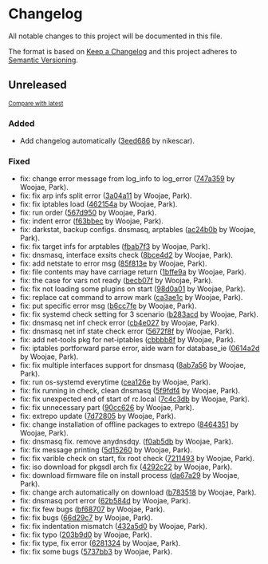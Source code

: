 # Changelog

All notable changes to this project will be documented in this file.

The format is based on [Keep a Changelog](http://keepachangelog.com/en/1.0.0/)
and this project adheres to [Semantic Versioning](http://semver.org/spec/v2.0.0.html).

<!-- insertion marker -->
## Unreleased

<small>[Compare with latest](https://github.com/dure-one/jangbi/compare/cf31888b598023227446512a34039c2c9ac6e620...HEAD)</small>

### Added

- Add changelog automatically ([3eed686](https://github.com/dure-one/jangbi/commit/3eed686c62034a291c3ffc66e699f409830c2e43) by nikescar).

### Fixed

- fix: change error message from log_info to log_error ([747a359](https://github.com/dure-one/jangbi/commit/747a359332fa989fd0b2d2322c327330805d6890) by Woojae, Park).
- fix: fix arp infs split error ([3a04a11](https://github.com/dure-one/jangbi/commit/3a04a1176d94229304e59e086d13ae63e08f507a) by Woojae, Park).
- fix: fix iptables load ([462154a](https://github.com/dure-one/jangbi/commit/462154adcfdd920d336036a7f1fa2bf07c2a1e8a) by Woojae, Park).
- fix: run order ([567d950](https://github.com/dure-one/jangbi/commit/567d95011c6a14f757c923dd165d5c0f26470fc4) by Woojae, Park).
- fix: indent error ([f63bbec](https://github.com/dure-one/jangbi/commit/f63bbec853caa01d00c6290909f390b6d8069416) by Woojae, Park).
- fix: darkstat, backup configs. dnsmasq, arptables ([ac24b0b](https://github.com/dure-one/jangbi/commit/ac24b0b284e6c4b1f0e73b4fab44e21b7b7c7b80) by Woojae, Park).
- fix: fix target infs for arptables ([fbab7f3](https://github.com/dure-one/jangbi/commit/fbab7f34328a8d06be0b873c40758b3aeb4b2318) by Woojae, Park).
- fix: dnsmasq, interface exsits check ([8bce4d2](https://github.com/dure-one/jangbi/commit/8bce4d26924fc04dbadf31afa98ed61af1cb5333) by Woojae, Park).
- fix: add netstate to error msg ([85f813e](https://github.com/dure-one/jangbi/commit/85f813e4eaeb6738750027580254da6596460a47) by Woojae, Park).
- fix: file contents may have carriage return ([1bffe9a](https://github.com/dure-one/jangbi/commit/1bffe9a3d1d7f16031d58930043e8fa5bc4d558c) by Woojae, Park).
- fix: the case for vars not ready ([becb07f](https://github.com/dure-one/jangbi/commit/becb07f293063199a1952daf79d7f06aeb11fef3) by Woojae, Park).
- fix: fix not loading some plugins on start ([98d0a01](https://github.com/dure-one/jangbi/commit/98d0a013cce4021322f1b5508c6e44077832963b) by Woojae, Park).
- fix: replace cat command to arrow mark ([ca3ae1c](https://github.com/dure-one/jangbi/commit/ca3ae1c838d9afb4fe4a45ce17eca1392e33ded8) by Woojae, Park).
- fix: put specific error msg ([b6cc7fe](https://github.com/dure-one/jangbi/commit/b6cc7fe5575ae36fcbbda67da71b71f2dac03358) by Woojae, Park).
- fix: fix systemd check setting for 3 scenario ([b283acd](https://github.com/dure-one/jangbi/commit/b283acd276bc52782083fec0275bfba996faddb9) by Woojae, Park).
- fix: dnsmasq net inf check error ([cb4e027](https://github.com/dure-one/jangbi/commit/cb4e027e48fabc688d9fa44261802949981b0ff9) by Woojae, Park).
- fix: dnsmasq net inf state check error ([5672f8f](https://github.com/dure-one/jangbi/commit/5672f8ff45eca50ed72ddc8025701d6878dcd2a1) by Woojae, Park).
- fix: add net-tools pkg for net-iptables ([cbbbb8f](https://github.com/dure-one/jangbi/commit/cbbbb8f98d9f317c34b90bfcb29beb30b648563f) by Woojae, Park).
- fix: iptables portforward parse error, aide warn for database_ie ([0614a2d](https://github.com/dure-one/jangbi/commit/0614a2d42616d526f3f642a42c9d0b6a1e8d4954) by Woojae, Park).
- fix: fix multiple interfaces support for dnsmasq ([8ab7a56](https://github.com/dure-one/jangbi/commit/8ab7a56c67ff914bfc36043f7663edd4a0e4e3d9) by Woojae, Park).
- fix: run os-systemd everytime ([cea126e](https://github.com/dure-one/jangbi/commit/cea126ee7df45fef37227add1d1f5bd245d65067) by Woojae, Park).
- fix: fix running in check, clean dnsmasq ([5f9fdf4](https://github.com/dure-one/jangbi/commit/5f9fdf4647767057aff03d6d2c28a215f2d32bc3) by Woojae, Park).
- fix: fix unexpected end of start of rc.local ([7c4c3db](https://github.com/dure-one/jangbi/commit/7c4c3db9f3dd8d83f9be22102f43aef3f9cb0b08) by Woojae, Park).
- fix: fix unnecessary part ([90cc626](https://github.com/dure-one/jangbi/commit/90cc626f12005a9c4ec9c054c093ee4abb0a8099) by Woojae, Park).
- fix: extrepo update ([7d72805](https://github.com/dure-one/jangbi/commit/7d72805358ef64b04014a0b29d083e43d6412846) by Woojae, Park).
- fix: change installation of offline packages to extrepo ([8464351](https://github.com/dure-one/jangbi/commit/8464351c48860d983a15863d81cbfdcfbd8cf457) by Woojae, Park).
- fix: dnsmasq fix. remove anydnsdqy. ([f0ab5db](https://github.com/dure-one/jangbi/commit/f0ab5db86f143ba48bc042119e3c47bb317dbb71) by Woojae, Park).
- fix: fix message printing ([5d15260](https://github.com/dure-one/jangbi/commit/5d15260a84c7002b3fab8e4d8d105f7640d7cbf2) by Woojae, Park).
- fix: fix varible check on start, fix root check ([7211493](https://github.com/dure-one/jangbi/commit/72114936c43e8fee40685f594697c8bdc131bcbd) by Woojae, Park).
- fix: iso download for pkgsdl arch fix ([4292c22](https://github.com/dure-one/jangbi/commit/4292c221bbdad509225dabb51952e24ae41d1dba) by Woojae, Park).
- fix: download firmware file on install process ([da67a29](https://github.com/dure-one/jangbi/commit/da67a2909211cd76b29094a0cb7060c72da7c917) by Woojae, Park).
- fix: change arch automatically on download ([b783518](https://github.com/dure-one/jangbi/commit/b7835188c8fda0f19fd5a00fd6b453ca426b9007) by Woojae, Park).
- fix: dnsmasq port error ([62b584d](https://github.com/dure-one/jangbi/commit/62b584dda49cb3286ca2ec4922b2d6e312689c63) by Woojae, Park).
- fix: fix few bugs ([bf68707](https://github.com/dure-one/jangbi/commit/bf68707b8edecacdc642dc3917df9d3764425bdf) by Woojae, Park).
- fix: fix bugs ([66d29c7](https://github.com/dure-one/jangbi/commit/66d29c7d88630f1f5d34cfe9ecbef89b78002494) by Woojae, Park).
- fix: fix indentation mismatch ([432a5d0](https://github.com/dure-one/jangbi/commit/432a5d0aa25790983ee3fc8b948cc475a8873286) by Woojae, Park).
- fix: fix typo ([203b9d0](https://github.com/dure-one/jangbi/commit/203b9d09027190ba1e1a5a2c28e576f43b83669c) by Woojae, Park).
- fix: fix type, fix error ([6281324](https://github.com/dure-one/jangbi/commit/628132414ce55063f1969337f0a0aa5f6a6fd172) by Woojae, Park).
- fix: fix some bugs ([5737bb3](https://github.com/dure-one/jangbi/commit/5737bb312c8a1b25269f4ab8233738dbd545929f) by Woojae, Park).

<!-- insertion marker -->
